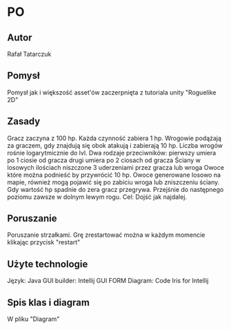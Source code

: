 # PO

## Autor
Rafał Tatarczuk

## Pomysł
Pomysł jak i większość asset'ów zaczerpnięta z tutoriala unity "Roguelike 2D"

## Zasady
Gracz zaczyna z 100 hp.
Każda czynność zabiera 1 hp.
Wrogowie podążają za graczem, gdy znajdują się obok atakują i zabierają 10 hp.
Liczba wrogów rośnie logarytmicznie do lvl.
Dwa rodzaje przeciwników:
  pierwszy umiera po 1 ciosie od gracza
  drugi umiera po 2 ciosach od gracza 
Ściany w losowych ilościach niszczone 3 uderzeniami przez gracza lub wroga
Owoce które można podnieść by przywrócić 10 hp.
Owoce generowane losowo na mapie, również mogą pojawić się po zabiciu wroga lub zniszczeniu ściany.
Gdy wartość hp spadnie do zera gracz przegrywa.
Przejśnie do następnego poziomu zawsze w dolnym lewym rogu.
Cel: Dojść jak najdalej.

## Poruszanie
Poruszanie strzałkami.
Grę zrestartować można w każdym momencie klikając przycisk "restart"

## Użyte technologie
Język: Java
GUI builder: Intellij GUI FORM
Diagram: Code Iris for Intellij

## Spis klas i diagram
W pliku "Diagram"

